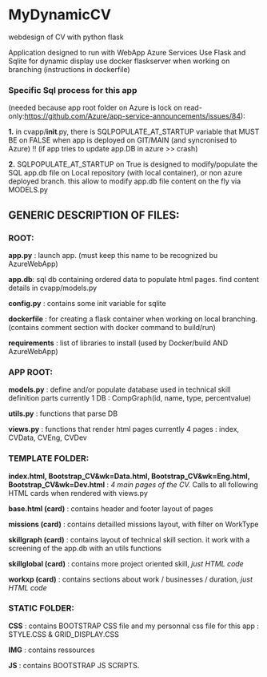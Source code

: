 # MyDynamicCV
webdesign of CV with python flask

Application designed to run with WebApp Azure Services
Use Flask and Sqlite for dynamic display
use docker flaskserver when working on branching (instructions in dockerfile)

### Specific Sql process for this app 
(needed because app root folder on Azure is lock on read-only:https://github.com/Azure/app-service-announcements/issues/84):

**1.** in cvapp/__init__.py, there is SQLPOPULATE_AT_STARTUP variable that MUST BE on FALSE when app is deployed on GIT/MAIN (and syncronised to Azure) !!
(if app tries to update app.DB in azure >> crash)

**2.** SQLPOPULATE_AT_STARTUP on True is designed to modify/populate the SQL app.db file on Local repository (with local container), or non azure deployed branch.
this allow to modify app.db file content on the fly via MODELS.py

## GENERIC DESCRIPTION OF FILES:

### ROOT:
**app.py** : launch app. (must keep this name to be recognized bu AzureWebApp)

**app.db**: sql db containing ordered data to populate html pages. find content details in cvapp/models.py

**config.py** : contains some init variable for sqlite

**dockerfile** : for creating a flask container when working on local branching. (contains comment section with docker command to build/run)

**requirements** : list of libraries to install (used by Docker/build AND AzureWebApp)

### APP ROOT:
**models.py** : define and/or populate database used in technical skill definition parts
        currently 1 DB : CompGraph(id, name, type, percentvalue)

**utils.py** : functions that parse DB

**views.py** : functions that render html pages
        currently 4 pages : index, CVData, CVEng, CVDev



### TEMPLATE FOLDER:
**index.html, Bootstrap_CV&wk=Data.html, Bootstrap_CV&wk=Eng.html, Bootstrap_CV&wk=Dev.html** : *4 main pages of the CV.* Calls to all following HTML cards when rendered with views.py

**base.html (card)** : contains header and footer layout of pages

**missions (card)** : contains detailled missions layout, with filter on WorkType

**skillgraph (card)** : contains layout of technical skill section. it work with a screening of the app.db with an utils functions

**skillglobal (card)** : contains more project oriented skill, *just HTML code*

**workxp (card)** : contains sections about work / businesses / duration, *just HTML code*


### STATIC FOLDER:
**CSS** : contains BOOTSTRAP CSS file and my personnal css file for this app : STYLE.CSS & GRID_DISPLAY.CSS

**IMG** : contains ressources

**JS** : contains BOOTSTRAP JS SCRIPTS.